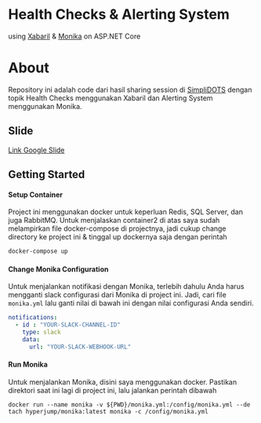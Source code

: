 # Health Checks & Alerting System
using [Xabaril](https://github.com/Xabaril/AspNetCore.Diagnostics.HealthChecks) 
& [Monika](https://monika.hyperjump.tech/) on ASP.NET Core


# About
Repository ini adalah code dari hasil sharing session di [SimpliDOTS](https://simplidots.com/) dengan topik 
Health Checks menggunakan Xabaril dan Alerting System menggunakan Monika.


## Slide
[Link Google Slide](https://docs.google.com/presentation/d/1NfcphDMWc-R4Dx-VGfSzVUim2ujRT5rJXcKxhas-XBY/edit?usp=sharing)


## Getting Started

#### Setup Container
Project ini menggunakan docker untuk keperluan Redis, SQL Server, dan juga RabbitMQ.
Untuk menjalaskan container2 di atas saya sudah melampirkan file docker-compose di projectnya, 
jadi cukup change directory ke project ini & tinggal up dockernya saja dengan perintah

```bash
docker-compose up
```


#### Change Monika Configuration
Untuk menjalankan notifikasi dengan Monika, terlebih dahulu Anda harus mengganti
slack configurasi dari Monika di project ini.
Jadi, cari file `monika.yml` lalu ganti nilai di bawah ini dengan nilai configurasi Anda sendiri.

```yaml
notifications:
  - id : "YOUR-SLACK-CHANNEL-ID"
    type: slack
    data:
      url: "YOUR-SLACK-WEBHOOK-URL"
```


#### Run Monika
Untuk menjalankan Monika, disini saya menggunakan docker. Pastikan direktori saat ini lagi di project ini,
lalu jalankan perintah dibawah

```docker
docker run --name monika -v ${PWD}/monika.yml:/config/monika.yml --de
tach hyperjump/monika:latest monika -c /config/monika.yml
```